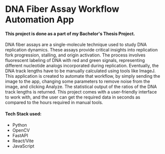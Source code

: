 # DNA Fiber Assay Workflow Automation App

#### This project is done as a part of my Bachelor's Thesis Project. 
DNA fiber assays are a single-molecule technique used to study DNA replication dynamics. These assays provide critical insights into replication fork progression, stalling, and origin activation. The process involves fluorescent labeling of DNA with red and green signals, representing different nucleotide analogs incorporated during replication.
Eventually, the DNA track lengths have to be manually calculated using tools like ImageJ. This application is created to automate that workflow, by simply sending the image to the app, changing some parameters to remove noise from the image, and clicking Analyze.
The statistical output of the ratios of the DNA track lengths is returned. This project comes with a user-friendly interface to work with, and the user can get the required data in seconds as compared to the hours required in manual tools.

#### Tech Stack used:
- Python
- OpenCV
- FastAPI
- React/Vite
- JavaScript
